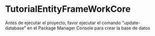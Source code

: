 # TutorialEntityFrameWorkCore

Antes de ejecutar el proyecto, favor ejecutar el comando "update-database" en el Package Manager Console para crear la base de datos
